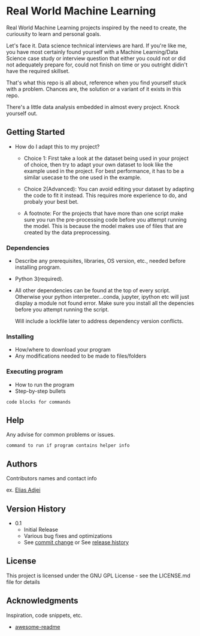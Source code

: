 # Real World Machine Learning

Real World Machine Learning projects inspired by the need to create, the curiousity to learn and personal goals.

Let's face it. Data science technical interviews are hard.
If you're like me, you have most certainly found yourself with a Machine Learning/Data Science case study or interview
question that either you could not or did not adequately prepare for, could not finish on time or you outright didin't have the required skillset.

That's what this repo is all about, reference when you find yourself stuck with a problem.
Chances are, the solution or a variant of it exists in this repo.

There's a little data analysis embedded in almost every project.
Knock yourself out.


## Getting Started

* How do I adapt this to my project?

  * Choice 1:
    First take a look at the dataset being used in your project of choice, then try
    to adapt your own dataset to look like the example used in the project.
    For best performance, it has to be a similar usecase to the one used in the example.

  * Choice 2(Advanced):
    You can avoid editing your dataset by adapting the code to fit it instead.
    This requires more experience to do, and probaly your best bet.

  * A footnote:
    For the projects that have more than one script make sure you run the pre-processing code
    before you attempt running the model.
    This is because the model makes use of files that are created by the data preprocessing.

### Dependencies

* Describe any prerequisites, libraries, OS version, etc., needed before installing program.
* Python 3(required).
* All other dependencies can be found at the top of every script.
  Otherwise your python interpreter...conda, jupyter,
  ipython etc will just display a module not found error.
  Make sure you install all the depencies before you attempt running the script.

  Will include a lockfile later to address dependency version conflicts.


### Installing

* How/where to download your program
* Any modifications needed to be made to files/folders

### Executing program

* How to run the program
* Step-by-step bullets
```
code blocks for commands
```

## Help

Any advise for common problems or issues.
```
command to run if program contains helper info
```

## Authors

Contributors names and contact info

ex. [Elias Adjei](https://adjeielias90.github.io)

## Version History


* 0.1
    * Initial Release
    * Various bug fixes and optimizations
    * See [commit change]() or See [release history]()


## License

This project is licensed under the GNU GPL License - see the LICENSE.md file for details

## Acknowledgments

Inspiration, code snippets, etc.
* [awesome-readme](https://github.com/matiassingers/awesome-readme)